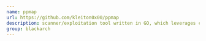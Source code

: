 ```yaml
---
name: ppmap
url: https://github.com/kleiton0x00/ppmap
description: scanner/exploitation tool written in GO, which leverages client-side Prototype Pollution to XSS by exploiting known gadgets. URL : https://github.com/kleiton0x00/ppmap Groups : blackarch blackarch-webapp blackarch-scanner blackarch-exploitation
group: blackarch
---
```

